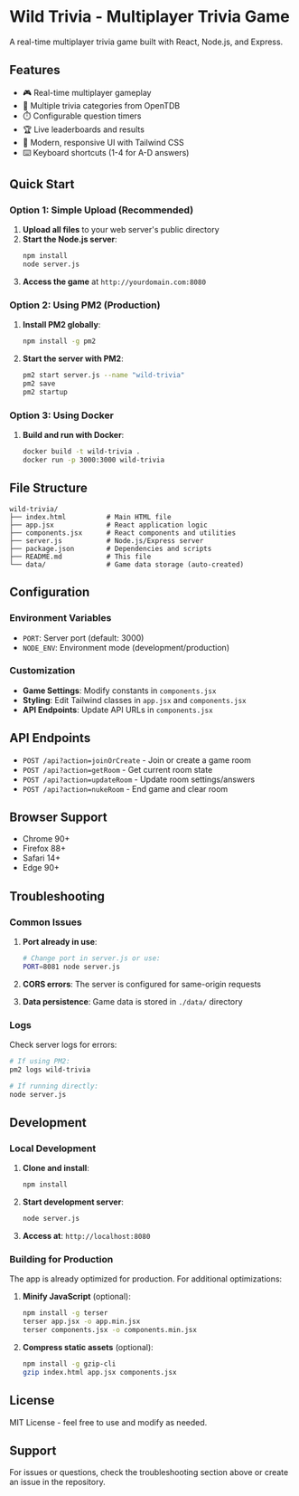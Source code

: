 # Wild Trivia - Multiplayer Trivia Game

A real-time multiplayer trivia game built with React, Node.js, and Express.

## Features

- 🎮 Real-time multiplayer gameplay
- 🎯 Multiple trivia categories from OpenTDB
- ⏱️ Configurable question timers
- 🏆 Live leaderboards and results
- 🎨 Modern, responsive UI with Tailwind CSS
- ⌨️ Keyboard shortcuts (1-4 for A-D answers)

## Quick Start

### Option 1: Simple Upload (Recommended)

1. **Upload all files** to your web server's public directory
2. **Start the Node.js server**:
   ```bash
   npm install
   node server.js
   ```
3. **Access the game** at `http://yourdomain.com:8080`

### Option 2: Using PM2 (Production)

1. **Install PM2 globally**:
   ```bash
   npm install -g pm2
   ```

2. **Start the server with PM2**:
   ```bash
   pm2 start server.js --name "wild-trivia"
   pm2 save
   pm2 startup
   ```

### Option 3: Using Docker

1. **Build and run with Docker**:
   ```bash
   docker build -t wild-trivia .
   docker run -p 3000:3000 wild-trivia
   ```

## File Structure

```
wild-trivia/
├── index.html          # Main HTML file
├── app.jsx             # React application logic
├── components.jsx      # React components and utilities
├── server.js           # Node.js/Express server
├── package.json        # Dependencies and scripts
├── README.md           # This file
└── data/               # Game data storage (auto-created)
```

## Configuration

### Environment Variables

- `PORT`: Server port (default: 3000)
- `NODE_ENV`: Environment mode (development/production)

### Customization

- **Game Settings**: Modify constants in `components.jsx`
- **Styling**: Edit Tailwind classes in `app.jsx` and `components.jsx`
- **API Endpoints**: Update API URLs in `components.jsx`

## API Endpoints

- `POST /api?action=joinOrCreate` - Join or create a game room
- `POST /api?action=getRoom` - Get current room state
- `POST /api?action=updateRoom` - Update room settings/answers
- `POST /api?action=nukeRoom` - End game and clear room

## Browser Support

- Chrome 90+
- Firefox 88+
- Safari 14+
- Edge 90+

## Troubleshooting

### Common Issues

1. **Port already in use**:
   ```bash
   # Change port in server.js or use:
   PORT=8081 node server.js
   ```

2. **CORS errors**: The server is configured for same-origin requests

3. **Data persistence**: Game data is stored in `./data/` directory

### Logs

Check server logs for errors:
```bash
# If using PM2:
pm2 logs wild-trivia

# If running directly:
node server.js
```

## Development

### Local Development

1. **Clone and install**:
   ```bash
   npm install
   ```

2. **Start development server**:
   ```bash
   node server.js
   ```

3. **Access at**: `http://localhost:8080`

### Building for Production

The app is already optimized for production. For additional optimizations:

1. **Minify JavaScript** (optional):
   ```bash
   npm install -g terser
   terser app.jsx -o app.min.jsx
   terser components.jsx -o components.min.jsx
   ```

2. **Compress static assets** (optional):
   ```bash
   npm install -g gzip-cli
   gzip index.html app.jsx components.jsx
   ```

## License

MIT License - feel free to use and modify as needed.

## Support

For issues or questions, check the troubleshooting section above or create an issue in the repository.
